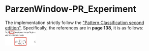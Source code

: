 # ParzenWindow-PR_Experiment
The implementation strictly follow the ["Pattern Classification second edition"](http://blog.sina.com.cn/s/blog_c3b6050b0102xg24.html). Specifically, the references are in <b>page 138</b>, it is as follows:
<img src="https://github.com/HuiyanWen/ParzenWindow-PR_Experiment/blob/master/pic/parzenwindow's%20formula.png" width="100" height="50" alt="Loading failed" />
